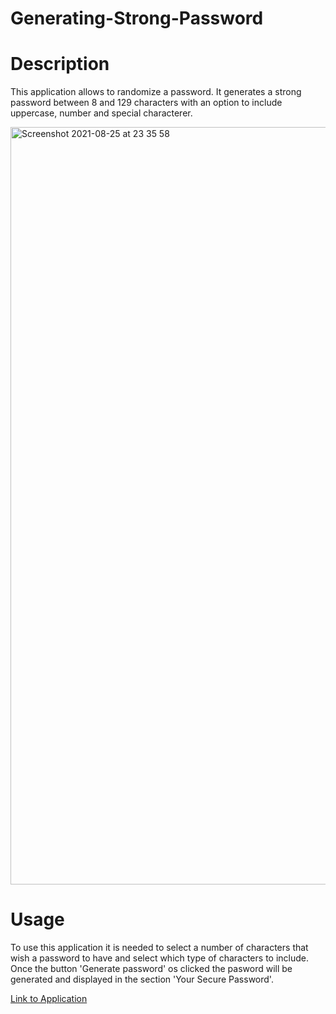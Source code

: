 # Generating-Strong-Password

# Description

This application allows to randomize a password. It generates a strong password between 8 and 129 characters with an option to include uppercase, number and special characterer.

<img width="1212" alt="Screenshot 2021-08-25 at 23 35 58" src="https://user-images.githubusercontent.com/83015268/130873485-541bd2a7-a0ac-4d9e-8eb1-9b61cae1b566.png">

# Usage

To use this application it is needed to select a number of characters that wish a password to have and select which type of characters to include. Once the button 'Generate password' os clicked the pasword will be generated and displayed in the section 'Your Secure Password'.

[Link to Application](https://fjviktorija.github.io/Generating-Strong-Password/)
